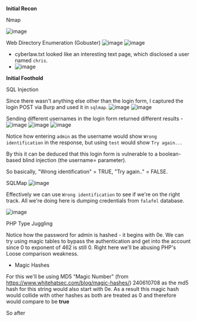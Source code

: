 **Initial Recon**

Nmap

![image](https://user-images.githubusercontent.com/88967140/178944865-a3ef8183-1cd8-4fed-ae77-66f69aceacd8.png)

Web Directory Enumeration (Gobuster)
![image](https://user-images.githubusercontent.com/88967140/178944919-596a497a-5a90-444c-9b73-c7029cb28908.png)
![image](https://user-images.githubusercontent.com/88967140/178944927-a6a217c7-5192-4961-bd8d-f18cba0dd4a2.png)

* cyberlaw.txt looked like an interesting text page, which disclosed a user named `chris`.
* ![image](https://user-images.githubusercontent.com/88967140/178945084-83ed301e-ba19-4c43-ada6-9f99fe908af5.png)

**Initial Foothold**

SQL Injection

Since there wasn't anything else other than the login form, I captured the login POST via Burp and used it in `sqlmap`.
![image](https://user-images.githubusercontent.com/88967140/178946925-b0d2ebe8-d070-4991-92ed-030cef796d44.png)
![image](https://user-images.githubusercontent.com/88967140/178946947-2a01e5a4-efca-491f-b15f-a59adc17788d.png)

Sending different usernames in the login form returned different results - 
![image](https://user-images.githubusercontent.com/88967140/178949194-20b06a3f-c7de-47b4-91ab-7ad42d387bf1.png)
![image](https://user-images.githubusercontent.com/88967140/178949227-3d73042b-ec92-49e0-9b8a-2ce02c366be2.png)
![image](https://user-images.githubusercontent.com/88967140/178949211-e65cf870-43d0-4f3a-a36a-a08d21bc77ab.png)

Notice how entering `admin` as the username would show `Wrong identification` in the response, but using `test` would show `Try again..`.

By this it can be deduced that this login form is vulnerable to a boolean-based blind injection (the username= parameter).

So basically, "Wrong identification" = TRUE, "Try again.." = FALSE.

SQLMap
![image](https://user-images.githubusercontent.com/88967140/178950269-cb0b93b3-6c02-4b91-b68f-905466743b9f.png)

Effectively we can use `Wrong identification` to see if we're on the right track. All we're doing here is dumping credentials from `falafel` database.

![image](https://user-images.githubusercontent.com/88967140/178951074-60df6e3e-7bd2-4218-bab1-63295b690501.png)

PHP Type Juggling

Notice how the password for admin is hashed - it begins with 0e. We can try using magic tables to bypass the authentication and get into the account since 0 to exponent of 462 is still 0. Right here we'll be abusing PHP's Loose comparison weakness.

* Magic Hashes

For this we'll be using MD5 “Magic Number" (from https://www.whitehatsec.com/blog/magic-hashes/) 240610708 as the md5 hash for this string would also start with 0e. As a result this magic hash would collide with other hashes as both are treated as 0 and therefore would compare to be **true**

So after 
